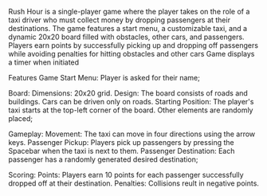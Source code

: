 Rush Hour is a single-player game where the player takes on the role of a taxi driver who must collect money by dropping passengers at their destinations.
The game features a start menu, a customizable taxi, and a dynamic 20x20 board filled with obstacles, other cars, and passengers. 
Players earn points by successfully picking up and dropping off passengers while avoiding penalties for hitting obstacles and other cars
Game displays a timer when initiated

Features
Game Start Menu:
Player is asked for their name; 

Board:
Dimensions: 20x20 grid.
Design: The board consists of roads and buildings. Cars can be driven only on roads.
Starting Position: The player's taxi starts at the top-left corner of the board. Other elements are randomly placed;

Gameplay:
Movement: The taxi can move in four directions using the arrow keys.
Passenger Pickup: Players pick up passengers by pressing the Spacebar when the taxi is next to them.
Passenger Destination: Each passenger has a randomly generated desired destination;

Scoring:
Points: Players earn 10 points for each passenger successfully dropped off at their destination.
Penalties: Collisions reult in negative points.

